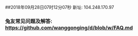 ##2018年09月28日07时12分07秒 新址: 104.248.170.97
### 兔友常见问题及解答: https://github.com/wanggonging/d/blob/w/FAQ.md
